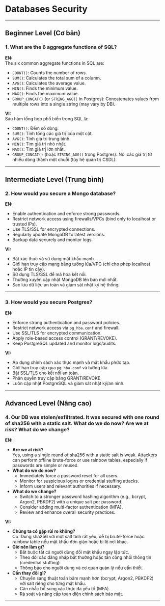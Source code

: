 # Databases Security 

---

## Beginner Level (Cơ bản)

### 1. What are the 6 aggregate functions of SQL?

**EN:**  
The six common aggregate functions in SQL are:
- `COUNT()`: Counts the number of rows.
- `SUM()`: Calculates the total sum of a column.
- `AVG()`: Calculates the average value.
- `MIN()`: Finds the minimum value.
- `MAX()`: Finds the maximum value.
- `GROUP_CONCAT()` (or `STRING_AGG()` in Postgres): Concatenates values from multiple rows into a single string (may vary by DB).

**VI:**  
Sáu hàm tổng hợp phổ biến trong SQL là:
- `COUNT()`: Đếm số dòng.
- `SUM()`: Tính tổng các giá trị của một cột.
- `AVG()`: Tính giá trị trung bình.
- `MIN()`: Tìm giá trị nhỏ nhất.
- `MAX()`: Tìm giá trị lớn nhất.
- `GROUP_CONCAT()` (hoặc `STRING_AGG()` trong Postgres): Nối các giá trị từ nhiều dòng thành một chuỗi (tùy hệ quản trị CSDL).

---

## Intermediate Level (Trung bình)

### 2. How would you secure a Mongo database?

**EN:**  
- Enable authentication and enforce strong passwords.
- Restrict network access using firewalls/VPCs (bind only to localhost or trusted IPs).
- Use TLS/SSL for encrypted connections.
- Regularly update MongoDB to latest versions.
- Backup data securely and monitor logs.

**VI:**  
- Bật xác thực và sử dụng mật khẩu mạnh.
- Giới hạn truy cập mạng bằng tường lửa/VPC (chỉ cho phép localhost hoặc IP tin cậy).
- Sử dụng TLS/SSL để mã hóa kết nối.
- Thường xuyên cập nhật MongoDB lên bản mới nhất.
- Sao lưu dữ liệu an toàn và giám sát nhật ký hệ thống.

---

### 3. How would you secure Postgres?

**EN:**  
- Enforce strong authentication and password policies.
- Restrict network access via `pg_hba.conf` and firewall.
- Use SSL/TLS for encrypted communication.
- Apply role-based access control (GRANT/REVOKE).
- Keep PostgreSQL updated and monitor logs/audits.

**VI:**  
- Áp dụng chính sách xác thực mạnh và mật khẩu phức tạp.
- Giới hạn truy cập qua `pg_hba.conf` và tường lửa.
- Bật SSL/TLS cho kết nối an toàn.
- Phân quyền truy cập bằng GRANT/REVOKE.
- Luôn cập nhật PostgreSQL và giám sát nhật ký/an ninh.

---

## Advanced Level (Nâng cao)

### 4. Our DB was stolen/exfiltrated. It was secured with one round of sha256 with a static salt. What do we do now? Are we at risk? What do we change?

**EN:**  
- **Are we at risk?**  
  Yes, using a single round of sha256 with a static salt is weak. Attackers can perform offline brute-force or use rainbow tables, especially if passwords are simple or reused.
- **What do we do now?**  
  - Immediately force a password reset for all users.
  - Monitor for suspicious logins or credential stuffing attacks.
  - Inform users and relevant authorities if necessary.
- **What do we change?**  
  - Switch to a stronger password hashing algorithm (e.g., bcrypt, Argon2, PBKDF2) with a unique salt per password.
  - Consider adding multi-factor authentication (MFA).
  - Review and enhance overall security practices.

**VI:**  
- **Chúng ta có gặp rủi ro không?**  
  Có. Dùng sha256 với một salt tĩnh rất yếu, dễ bị brute-force hoặc rainbow table nếu mật khẩu đơn giản hoặc bị lộ nơi khác.
- **Giờ nên làm gì?**  
  - Bắt buộc tất cả người dùng đổi mật khẩu ngay lập tức.
  - Theo dõi các đăng nhập bất thường hoặc tấn công nhồi thông tin (credential stuffing).
  - Thông báo cho người dùng và cơ quan quản lý nếu cần thiết.
- **Cần thay đổi gì?**  
  - Chuyển sang thuật toán băm mạnh hơn (bcrypt, Argon2, PBKDF2) với salt riêng cho từng mật khẩu.
  - Cân nhắc bổ sung xác thực đa yếu tố (MFA).
  - Rà soát và nâng cấp toàn diện chính sách bảo mật.

---
